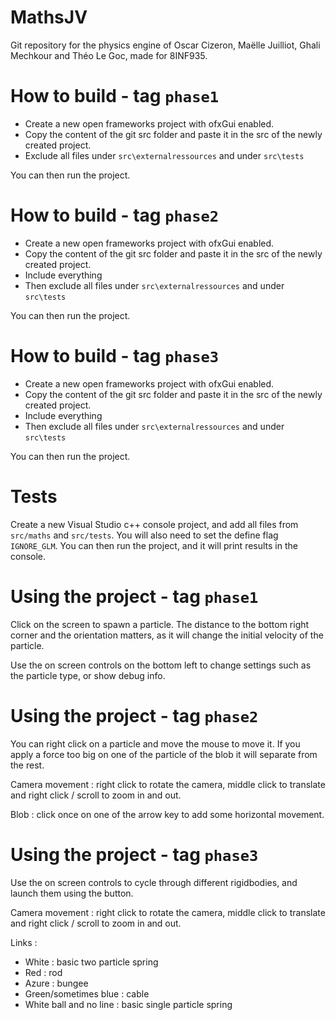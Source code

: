 # MathsJV

Git repository for the physics engine of Oscar Cizeron, Maëlle Juilliot, Ghali Mechkour and Théo Le Goc, made for 8INF935.

# How to build - tag `phase1`

- Create a new open frameworks project with ofxGui enabled.
- Copy the content of the git src folder and paste it in the src of the newly created project.
- Exclude all files under `src\externalressources` and under `src\tests`

You can then run the project.

# How to build - tag `phase2`

- Create a new open frameworks project with ofxGui enabled.
- Copy the content of the git src folder and paste it in the src of the newly created project.
- Include everything
- Then exclude all files under `src\externalressources` and under `src\tests`

You can then run the project.

# How to build - tag `phase3`

- Create a new open frameworks project with ofxGui enabled.
- Copy the content of the git src folder and paste it in the src of the newly created project.
- Include everything
- Then exclude all files under `src\externalressources` and under `src\tests`

You can then run the project.

# Tests

Create a new Visual Studio c++ console project, and add all files from `src/maths` and `src/tests`. You will also need to set the define flag `IGNORE_GLM`. You can then run the project, and it will print results in the console.

# Using the project - tag `phase1`

Click on the screen to spawn a particle. The distance to the bottom right corner and the orientation matters, as it will change the initial velocity of the particle.

Use the on screen controls on the bottom left to change settings such as the particle type, or show debug info.

# Using the project - tag `phase2`

You can right click on a particle and move the mouse to move it. If you apply a force too big on one of the particle of the blob it will separate from the rest.

Camera movement : right click to rotate the camera, middle click to translate and right click / scroll to zoom in and out.

Blob : click once on one of the arrow key to add some horizontal movement.

# Using the project - tag `phase3`

Use the on screen controls to cycle through different rigidbodies, and launch them using the button. 

Camera movement : right click to rotate the camera, middle click to translate and right click / scroll to zoom in and out.

Links :
- White : basic two particle spring
- Red : rod
- Azure : bungee
- Green/sometimes blue : cable
- White ball and no line : basic single particle spring
